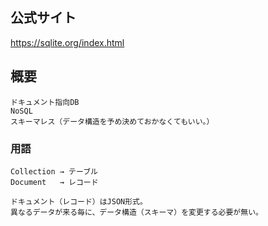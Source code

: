 ## 公式サイト
https://sqlite.org/index.html

## 概要
```
ドキュメント指向DB
NoSQL
スキーマレス（データ構造を予め決めておかなくてもいい。）
```
### 用語
```
Collection → テーブル
Document   → レコード

ドキュメント（レコード）はJSON形式。
異なるデータが来る毎に、データ構造（スキーマ）を変更する必要が無い。
```
